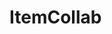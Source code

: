 # ItemCollab

<div id="sprites"></div>
<script>
  async function fetchimages(path = 'https:<!--api.github.com/repos/MilesFarber/ItemCollab/contents/items') {
    const response = await fetch(path);
    const data = await response.json();
    for (const file of data) {
      if (file.type === 'file' && file.name.endsWith('.png')) {
        const img = new Image();
        img.onload = function() {
          console.log('Checking if image is 16x16');
          if (img.width === 16 && img.height === 16) {
            console.log(file.name + ' is 16x16');
            document.getElementById('sprites').appendChild(img);
          } else {
            console.log(file.name + ' is not 16x16');
          }
        };
        img.src = file.download_url;
        img.alt = file.name;
      } else if (file.type === 'dir') {
        await fetchimages(file.url);
      }
    }
  }
  window.onload = fetchimages;
</script>
